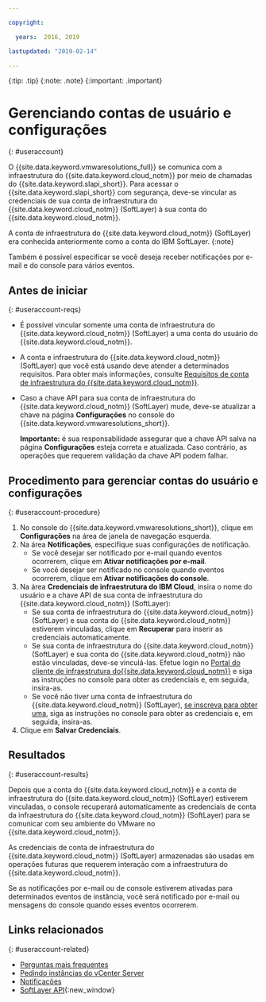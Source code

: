 ```yaml
---

copyright:

  years:  2016, 2019

lastupdated: "2019-02-14"

---
```


{:tip: .tip}
{:note: .note}
{:important: .important}

# Gerenciando contas de usuário e configurações
{: #useraccount}

O {{site.data.keyword.vmwaresolutions_full}} se comunica com a infraestrutura do {{site.data.keyword.cloud_notm}} por meio de chamadas do {{site.data.keyword.slapi_short}}. Para acessar o {{site.data.keyword.slapi_short}} com segurança, deve-se vincular as credenciais de sua conta de infraestrutura do {{site.data.keyword.cloud_notm}} (SoftLayer) à sua conta do {{site.data.keyword.cloud_notm}}.

A conta de infraestrutura do {{site.data.keyword.cloud_notm}} (SoftLayer) era conhecida anteriormente como a conta do IBM SoftLayer.
{:note}

Também é possível especificar se você deseja receber notificações por e-mail e do console para vários eventos.

## Antes de iniciar
{: #useraccount-reqs}

* É possível vincular somente uma conta de infraestrutura do {{site.data.keyword.cloud_notm}} (SoftLayer) a uma conta do usuário do {{site.data.keyword.cloud_notm}}.
* A conta e infraestrutura do {{site.data.keyword.cloud_notm}} (SoftLayer) que você está usando deve atender a determinados requisitos. Para obter mais informações, consulte [Requisitos de conta de infraestrutura do {{site.data.keyword.cloud_notm}}](/docs/services/vmwaresolutions/vmonic?topic=vmware-solutions-slaccountrequirement).
* Caso a chave API para sua conta de infraestrutura do {{site.data.keyword.cloud_notm}} (SoftLayer) mude, deve-se atualizar a chave na página **Configurações** no console do {{site.data.keyword.vmwaresolutions_short}}.

   **Importante:** é sua responsabilidade assegurar que a chave API salva na página **Configurações** esteja correta e atualizada. Caso contrário, as operações que requerem validação da chave API podem falhar.

## Procedimento para gerenciar contas do usuário e configurações
{: #useraccount-procedure}

1. No console do {{site.data.keyword.vmwaresolutions_short}}, clique em **Configurações** na área de janela de navegação esquerda.
2. Na área **Notificações**, especifique suas configurações de notificação.
   * Se você desejar ser notificado por e-mail quando eventos ocorrerem, clique em **Ativar notificações por e-mail**.
   * Se você desejar ser notificado no console quando eventos ocorrerem, clique em **Ativar notificações do console**.
3. Na área **Credenciais de infraestrutura do IBM Cloud**, insira o nome do usuário e a chave API de sua conta de infraestrutura do
{{site.data.keyword.cloud_notm}} (SoftLayer):
   * Se sua conta de infraestrutura do {{site.data.keyword.cloud_notm}} (SoftLayer) e sua conta do {{site.data.keyword.cloud_notm}} estiverem vinculadas, clique em **Recuperar** para inserir as credenciais automaticamente.
   * Se sua conta de infraestrutura do {{site.data.keyword.cloud_notm}} (SoftLayer) e sua conta do {{site.data.keyword.cloud_notm}} não estão vinculadas, deve-se vinculá-las. Efetue login no [Portal do cliente de infraestrutura do{{site.data.keyword.cloud_notm}}](https://control.softlayer.com/) e siga as instruções no console para obter as credenciais e, em seguida, insira-as.
   * Se você não tiver uma conta de infraestrutura do {{site.data.keyword.cloud_notm}} (SoftLayer), [se inscreva para obter uma](/docs/services/vmwaresolutions/vmonic?topic=vmware-solutions-signing_softlayer_account), siga as instruções no console para obter as credenciais e, em seguida, insira-as.
4. Clique em **Salvar Credenciais**.

## Resultados
{: #useraccount-results}

Depois que a conta do {{site.data.keyword.cloud_notm}} e a conta de infraestrutura do {{site.data.keyword.cloud_notm}} (SoftLayer) estiverem vinculadas, o console recuperará automaticamente as credenciais de conta da infraestrutura do {{site.data.keyword.cloud_notm}} (SoftLayer) para se comunicar com seu ambiente do VMware no {{site.data.keyword.cloud_notm}}.

As credenciais de conta de infraestrutura do {{site.data.keyword.cloud_notm}} (SoftLayer) armazenadas são usadas em operações futuras que requerem interação com a infraestrutura do {{site.data.keyword.cloud_notm}}.

Se as notificações por e-mail ou de console estiverem ativadas para determinados eventos de instância, você será notificado por e-mail ou mensagens do console quando esses eventos ocorrerem.

## Links relacionados
{: #useraccount-related}

* [Perguntas mais frequentes](/docs/services/vmwaresolutions/vmonic?topic=vmware-solutions-faq)
* [Pedindo instâncias do vCenter Server](/docs/services/vmwaresolutions/vcenter?topic=vmware-solutions-vc_orderinginstance)
* [Notificações](/docs/services/vmwaresolutions/vmonic?topic=vmware-solutions-notifications)
* [SoftLayer API](/docs/customer-portal?topic=customer-portal-customerportal_api){:new_window}
